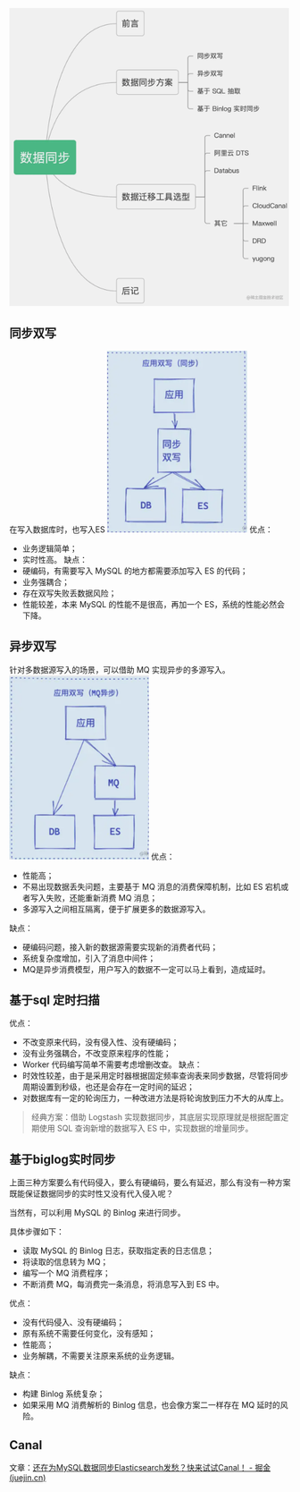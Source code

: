 ![img.png](assets/img.png)

## 同步双写

在写入数据库时，也写入ES
![img.png](assets/img2023.png)
优点：

- 业务逻辑简单；
- 实时性高。
  缺点：
- 硬编码，有需要写入 MySQL 的地方都需要添加写入 ES 的代码；
- 业务强耦合；
- 存在双写失败丢数据风险；
- 性能较差，本来 MySQL 的性能不是很高，再加一个 ES，系统的性能必然会下降。

## 异步双写

针对多数据源写入的场景，可以借助 MQ 实现异步的多源写入。
![img.png](assets/202311.png)
优点：

- 性能高；
- 不易出现数据丢失问题，主要基于 MQ 消息的消费保障机制，比如 ES 宕机或者写入失败，还能重新消费 MQ 消息；
- 多源写入之间相互隔离，便于扩展更多的数据源写入。

缺点：

- 硬编码问题，接入新的数据源需要实现新的消费者代码；
- 系统复杂度增加，引入了消息中间件；
- MQ是异步消费模型，用户写入的数据不一定可以马上看到，造成延时。

## 基于sql 定时扫描

优点：

- 不改变原来代码，没有侵入性、没有硬编码；
- 没有业务强耦合，不改变原来程序的性能；
- Worker 代码编写简单不需要考虑增删改查。
  缺点：
- 时效性较差，由于是采用定时器根据固定频率查询表来同步数据，尽管将同步周期设置到秒级，也还是会存在一定时间的延迟；
- 对数据库有一定的轮询压力，一种改进方法是将轮询放到压力不大的从库上。

> 经典方案：借助 Logstash 实现数据同步，其底层实现原理就是根据配置定期使用 SQL 查询新增的数据写入 ES 中，实现数据的增量同步。

## 基于biglog实时同步

上面三种方案要么有代码侵入，要么有硬编码，要么有延迟，那么有没有一种方案既能保证数据同步的实时性又没有代入侵入呢？

当然有，可以利用 MySQL 的 Binlog 来进行同步。


具体步骤如下：

* 读取 MySQL 的 Binlog 日志，获取指定表的日志信息；
* 将读取的信息转为 MQ；
* 编写一个 MQ 消费程序；
* 不断消费 MQ，每消费完一条消息，将消息写入到 ES 中。

优点：

* 没有代码侵入、没有硬编码；
* 原有系统不需要任何变化，没有感知；
* 性能高；
* 业务解耦，不需要关注原来系统的业务逻辑。

缺点：

* 构建 Binlog 系统复杂；
* 如果采用 MQ 消费解析的 Binlog 信息，也会像方案二一样存在 MQ 延时的风险。

## Canal

文章：[还在为MySQL数据同步Elasticsearch发愁？快来试试Canal！ - 掘金 (juejin.cn)](https://juejin.cn/post/7262529936753049656)
